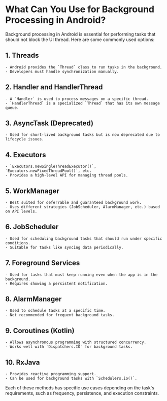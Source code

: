 

 # What Can You Use for Background Processing in Android?
 
 Background processing in Android is essential for performing tasks that should not block the UI thread. Here are some commonly used options:
 
 ## 1. **Threads**
    - Android provides the `Thread` class to run tasks in the background.
    - Developers must handle synchronization manually.
 
 ## 2. **Handler and HandlerThread**
    - A `Handler` is used to process messages on a specific thread.
    - `HandlerThread` is a specialized `Thread` that has its own message queue.
 
 ## 3. **AsyncTask** (Deprecated)
    - Used for short-lived background tasks but is now deprecated due to lifecycle issues.
 
 ## 4. **Executors**
    - `Executors.newSingleThreadExecutor()`, `Executors.newFixedThreadPool()`, etc.
    - Provides a high-level API for managing thread pools.
 
 ## 5. **WorkManager**
    - Best suited for deferrable and guaranteed background work.
    - Uses different strategies (JobScheduler, AlarmManager, etc.) based on API levels.
 
 ## 6. **JobScheduler**
    - Used for scheduling background tasks that should run under specific conditions.
    - Suitable for tasks like syncing data periodically.
 
 ## 7. **Foreground Services**
    - Used for tasks that must keep running even when the app is in the background.
    - Requires showing a persistent notification.
 
 ## 8. **AlarmManager**
    - Used to schedule tasks at a specific time.
    - Not recommended for frequent background tasks.
 
 ## 9. **Coroutines (Kotlin)**
    - Allows asynchronous programming with structured concurrency.
    - Works well with `Dispatchers.IO` for background tasks.
 
 ## 10. **RxJava**
    - Provides reactive programming support.
    - Can be used for background tasks with `Schedulers.io()`.
 
 Each of these methods has specific use cases depending on the task's requirements, such as frequency, persistence, and execution constraints.